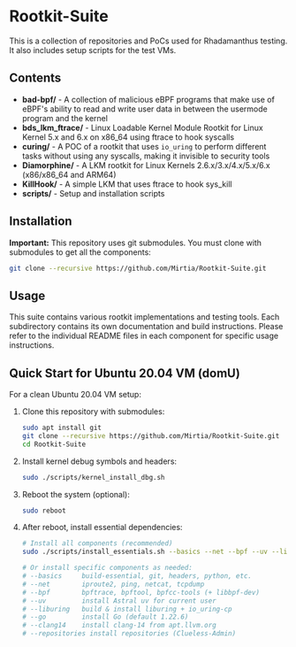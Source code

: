 # Rootkit-Suite

This is a collection of repositories and PoCs used for Rhadamanthus testing. It also includes setup scripts for the test VMs.

## Contents

- **bad-bpf/** - A collection of malicious eBPF programs that make use of eBPF's ability to read and write user data in between the usermode program and the kernel
- **bds_lkm_ftrace/** - Linux Loadable Kernel Module Rootkit for Linux Kernel 5.x and 6.x on x86_64 using ftrace to hook syscalls
- **curing/** - A POC of a rootkit that uses `io_uring` to perform different tasks without using any syscalls, making it invisible to security tools
- **Diamorphine/** - A LKM rootkit for Linux Kernels 2.6.x/3.x/4.x/5.x/6.x (x86/x86_64 and ARM64)
- **KillHook/** - A simple LKM that uses ftrace to hook sys_kill
- **scripts/** - Setup and installation scripts

## Installation

**Important:** This repository uses git submodules. You must clone with submodules to get all the components:

```bash
git clone --recursive https://github.com/Mirtia/Rootkit-Suite.git
```

## Usage

This suite contains various rootkit implementations and testing tools. Each subdirectory contains its own documentation and build instructions. Please refer to the individual README files in each component for specific usage instructions.

## Quick Start for Ubuntu 20.04 VM (domU)

For a clean Ubuntu 20.04 VM setup:

1. Clone this repository with submodules:
   ```bash
   sudo apt install git
   git clone --recursive https://github.com/Mirtia/Rootkit-Suite.git
   cd Rootkit-Suite
   ```

2. Install kernel debug symbols and headers:
   ```bash
   sudo ./scripts/kernel_install_dbg.sh
   ```

3. Reboot the system (optional):
   ```bash
   sudo reboot
   ```

4. After reboot, install essential dependencies:
   ```bash
   # Install all components (recommended)
   sudo ./scripts/install_essentials.sh --basics --net --bpf --uv --liburing --go --clang14 --repositories
   
   # Or install specific components as needed:
   # --basics     build-essential, git, headers, python, etc.
   # --net        iproute2, ping, netcat, tcpdump
   # --bpf        bpftrace, bpftool, bpfcc-tools (+ libbpf-dev)
   # --uv         install Astral uv for current user
   # --liburing   build & install liburing + io_uring-cp
   # --go         install Go (default 1.22.6)
   # --clang14    install clang-14 from apt.llvm.org
   # --repositories install repositories (Clueless-Admin)
   ```

